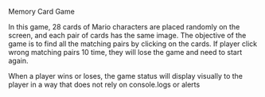 Memory Card Game

In this game, 28 cards of Mario characters are placed randomly on the screen, and each pair of cards has the same image. The objective of the game is to find all the matching pairs by clicking on the cards. If player click wrong matching pairs 10 time, they will lose the game and need to start again.

When a player wins or loses, the game status will display visually to the player in a way that does not rely on console.logs or alerts
